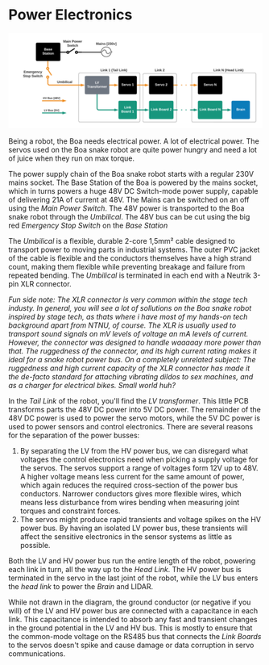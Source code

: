 # Power Electronics 

![Power Electronics](static/power_electronics.png)

Being a robot, the Boa needs electrical power. A lot of electrical power. The servos used on the Boa snake robot are quite power hungry and need a lot of juice when they run on max torque. 

The power supply chain of the Boa snake robot starts with a regular 230V mains socket. The Base Station of the Boa is powered by the mains socket, which in turns powers a huge 48V DC Switch-mode power supply, capable of delivering 21A of current at 48V. The Mains can be switched on an off using the _Main Power Switch_. The 48V power is transported to the Boa snake robot through the _Umbilical_. The 48V bus can be cut using the big red _Emergency Stop Switch_ on the _Base Station_

The _Umbilical_ is a flexible, durable 2-core 1,5mm² cable designed to transport power to moving parts in industrial systems. The outer PVC jacket of the cable is flexible and the conductors themselves have a high strand count, making them flexible while preventing breakage and failure from repeated bending. The _Umbilical_ is terminated in each end with a Neutrik 3-pin XLR connector.

_Fun side note: The XLR connector is very common within the stage tech industy. In general, you will see a lot of sollutions on the Boa snake robot inspired by stage tech, as thats where i have most of my hands-on tech background apart from NTNU, of course. The XLR is usually used to transport sound signals on mV levels of voltage an mA levels of current. However, the connector was designed to handle waaaaay more power than that. The ruggedness of the connector, and its high current rating makes it ideal for a snake robot power bus. On a completely unrelated subject: The ruggedness and high current capacity of the XLR connector has made it the de-facto standard for attaching vibrating dildos to sex machines, and as a charger for electrical bikes. Small world huh?_

In the _Tail Link_ of the robot, you'll find the _LV transformer_. This little PCB transforms parts the 48V DC power into 5V DC power. The remainder of the 48V DC power is used to power the servo motors, while the 5V DC power is used to power sensors and control electronics. There are several reasons for the separation of the power busses:

1. By separating the LV from the HV power bus, we can disregard what voltages the control electronics need when picking a supply voltage for the servos. The servos support a range of voltages form 12V up to 48V. A higher voltage means less current for the same amount of power, which again reduces the required cross-section of the power bus conductors. Narrower conductors gives more flexible wires, which means less disturbance from wires bending when measuring joint torques and constraint forces.
2. The servos might produce rapid transients and voltage spikes on the HV power bus. By having an isolated LV power bus, these transients will affect the sensitive electronics in the sensor systems as little as possible.

Both the LV and HV power bus run the entire length of the robot, powering each link in turn, all the way up to the _Head Link_. The HV power bus is terminated in the servo in the last joint of the robot, while the LV bus enters the _head link_ to power the _Brain_ and LIDAR.

While not drawn in the diagram, the ground conductor (or negative if you will) of the LV and HV power bus are connected with a capacitance in each link. This capacitance is intended to absorb any fast and transient changes in the ground potential in the LV and HV bus. This is mostly to ensure that the common-mode voltage on the RS485 bus that connects the _Link Boards_ to the servos doesn't spike and cause damage or data corruption in servo communications.